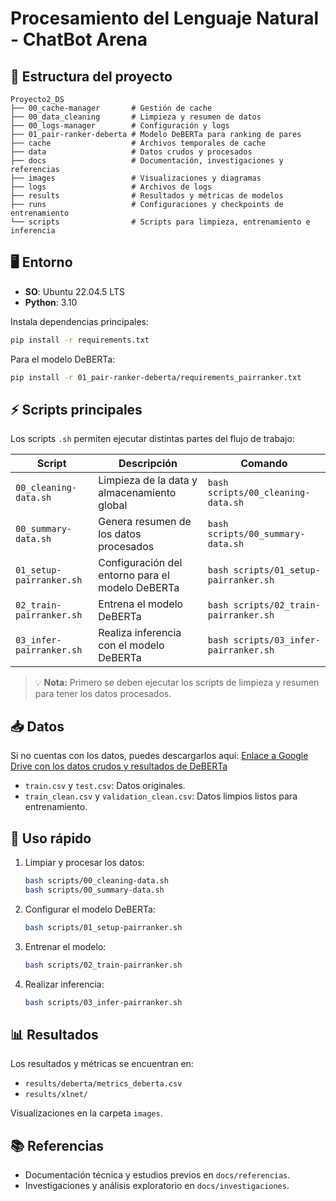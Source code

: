 # Procesamiento del Lenguaje Natural - ChatBot Arena

## 📁 Estructura del proyecto

```text
Proyecto2_DS
├── 00_cache-manager       # Gestión de cache
├── 00_data_cleaning       # Limpieza y resumen de datos
├── 00_logs-manager        # Configuración y logs
├── 01_pair-ranker-deberta # Modelo DeBERTa para ranking de pares
├── cache                  # Archivos temporales de cache
├── data                   # Datos crudos y procesados
├── docs                   # Documentación, investigaciones y referencias
├── images                 # Visualizaciones y diagramas
├── logs                   # Archivos de logs
├── results                # Resultados y métricas de modelos
├── runs                   # Configuraciones y checkpoints de entrenamiento
└── scripts                # Scripts para limpieza, entrenamiento e inferencia
```

## 🖥️ Entorno

* **SO**: Ubuntu 22.04.5 LTS
* **Python**: 3.10

Instala dependencias principales:

```bash
pip install -r requirements.txt
```

Para el modelo DeBERTa:

```bash
pip install -r 01_pair-ranker-deberta/requirements_pairranker.txt
```

## ⚡ Scripts principales

Los scripts `.sh` permiten ejecutar distintas partes del flujo de trabajo:

| Script                   | Descripción                                      | Comando                               |
| ------------------------ | ------------------------------------------------ | ------------------------------------- |
| `00_cleaning-data.sh`    | Limpieza de la data y almacenamiento global      | `bash scripts/00_cleaning-data.sh`    |
| `00_summary-data.sh`     | Genera resumen de los datos procesados           | `bash scripts/00_summary-data.sh`     |
| `01_setup-pairranker.sh` | Configuración del entorno para el modelo DeBERTa | `bash scripts/01_setup-pairranker.sh` |
| `02_train-pairranker.sh` | Entrena el modelo DeBERTa                        | `bash scripts/02_train-pairranker.sh` |
| `03_infer-pairranker.sh` | Realiza inferencia con el modelo DeBERTa         | `bash scripts/03_infer-pairranker.sh` |

> 💡 **Nota:** Primero se deben ejecutar los scripts de limpieza y resumen para tener los datos procesados.

## 📥 Datos

Si no cuentas con los datos, puedes descargarlos aquí:
[Enlace a Google Drive con los datos crudos y resultados de DeBERTa](https://drive.google.com/drive/folders/1oxm4w52mPMGAd0iex9FNXftMEYMTlhav?usp=sharing)

* `train.csv` y `test.csv`: Datos originales.
* `train_clean.csv` y `validation_clean.csv`: Datos limpios listos para entrenamiento.

## 📝 Uso rápido

1. Limpiar y procesar los datos:

    ```bash
    bash scripts/00_cleaning-data.sh
    bash scripts/00_summary-data.sh
    ```

2. Configurar el modelo DeBERTa:

    ```bash
    bash scripts/01_setup-pairranker.sh
    ```

3. Entrenar el modelo:

    ```bash
    bash scripts/02_train-pairranker.sh
    ```

4. Realizar inferencia:

    ```bash
    bash scripts/03_infer-pairranker.sh
    ```

## 📊 Resultados

Los resultados y métricas se encuentran en:

* `results/deberta/metrics_deberta.csv`
* `results/xlnet/`

Visualizaciones en la carpeta `images`.

## 📚 Referencias

* Documentación técnica y estudios previos en `docs/referencias`.
* Investigaciones y análisis exploratorio en `docs/investigaciones`.
